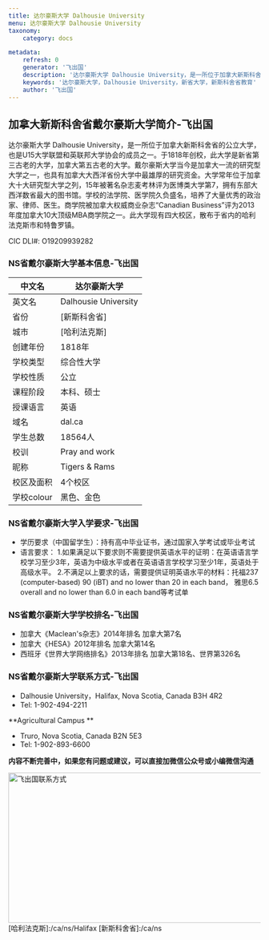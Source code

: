 ```yaml
---
title: 达尔豪斯大学 Dalhousie University
menu: 达尔豪斯大学 Dalhousie University
taxonomy:
    category: docs

metadata:
    refresh: 0
    generator: '飞出国'
    description: '达尔豪斯大学 Dalhousie University，是一所位于加拿大新斯科舍省的公立大学，也是U15大学联盟和英联邦大学协会的成员之一。于1818年创校，此大学是新省第三古老的大学，加拿大第五古老的大学。戴尔豪斯大学当今是加拿大一流的研究型大学之一，也具有加拿大大西洋省份大学中最雄厚的研究资金。大学常年位于加拿大十大研究型大学之列，15年被著名杂志麦考林评为医博类大学第7，拥有东部大西洋数省最大的图书馆。'
    keywords: '达尔豪斯大学，Dalhousie University，新省大学，新斯科舍省教育'
    author: '飞出国'
---
```

## 加拿大新斯科舍省戴尔豪斯大学简介-飞出国

达尔豪斯大学 Dalhousie University，是一所位于加拿大新斯科舍省的公立大学，也是U15大学联盟和英联邦大学协会的成员之一。于1818年创校，此大学是新省第三古老的大学，加拿大第五古老的大学。戴尔豪斯大学当今是加拿大一流的研究型大学之一，也具有加拿大大西洋省份大学中最雄厚的研究资金。大学常年位于加拿大十大研究型大学之列，15年被著名杂志麦考林评为医博类大学第7，拥有东部大西洋数省最大的图书馆。学校的法学院、医学院久负盛名，培养了大量优秀的政治家、律师、医生。商学院被加拿大权威商业杂志“Canadian Business”评为2013年度加拿大10大顶级MBA商学院之一。此大学现有四大校区，散布于省内的哈利法克斯市和特鲁罗镇。

CIC DLI#: O19209939282

### NS省戴尔豪斯大学基本信息-飞出国

中文名 | 达尔豪斯大学
----|-------
英文名 | Dalhousie University
省份 | [新斯科舍省]
城市 | [哈利法克斯]
创建年份 | 1818年
学校类型 | 综合性大学
学校性质 | 公立
课程阶段 | 本科、硕士
授课语言 | 英语
域名 | dal.ca
学生总数 | 18564人 
校训 | Pray and work
昵称 | Tigers & Rams
校区及面积 | 4个校区
学校colour | 黑色、金色

### NS省戴尔豪斯大学入学要求-飞出国

* 学历要求（中国留学生）：持有高中毕业证书，通过国家入学考试或毕业考试
* 语言要求：
  1.如果满足以下要求则不需要提供英语水平的证明：在英语语言学校学习至少3年，英语为中级水平或者在英语语言学校学习至少1年，英语处于高级水平。
  2.不满足以上要求的话，需要提供证明英语水平的材料：托福237 (computer-based) 90 (iBT) and no lower than 20 in each band， 雅思6.5 overall and no lower than 6.0 in each band等考试单

### NS省戴尔豪斯大学学校排名-飞出国

* 加拿大《Maclean's杂志》2014年排名 加拿大第7名
* 加拿大《HESA》2012年排名 加拿大第14名
* 西班牙《世界大学网络排名》2013年排名 加拿大第18名、世界第326名

### NS省戴尔豪斯大学联系方式-飞出国

* Dalhousie University，Halifax, Nova Scotia, Canada B3H 4R2
* Tel: 1-902-494-2211

**Agricultural Campus **
* Truro, Nova Scotia, Canada B2N 5E3
* Tel: 1-902-893-6600

**内容不断完善中，如果您有问题或建议，可以直接加微信公众号或小编微信沟通**

<img src="http://wx1.sinaimg.cn/mw1024/892c310fly1fgkvndf1s9j20p008d0v3.jpg" width = "900" height = "300" alt="飞出国联系方式" align=center />
[哈利法克斯]:/ca/ns/Halifax
[新斯科舍省]:/ca/ns